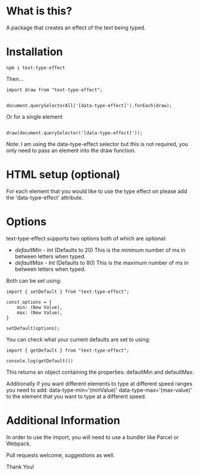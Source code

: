 # What is this?

A package that creates an effect of the text being typed.

# Installation

`npm i text-type-effect`

Then...

```
import draw from "text-type-effect";


document.querySelectorAll('[data-type-effect]').forEach(draw);

```

Or for a single element

```

draw(document.querySelector('[data-type-effect]'));

```

Note: I am using the data-type-effect selector but this is not required, you only need to pass an element into the draw function.

# HTML setup (optional)

For each element that you would like to use the type effect on please add the 'data-type-effect' attribute.

# Options

text-type-effect supports two options both of which are optional:

- _defaultMin_ - _Int_ (Defaults to 20) This is the minimum number of ms in between letters when typed.
- _defaultMax_ - _Int_ (Defaults to 80) This is the maximum number of ms in between letters when typed.

Both can be set using:

```
import { setDefault } from "text-type-effect";

const options = {
    min: (New Value),
    max: (New Value),
}

setDefault(options);

```

You can check what your current defaults are set to using:

```
import { getDefault } from "text-type-effect";

console.log(getDefault())

```

This returns an object containing the properties: defaultMin and defaultMax.

Additionally if you want different elements to type at different speed ranges you need to add: data-type-min='(minValue)' data-type-max='(max-value)' to the element that you want to type at a different speed.

# Additional Information

In order to use the import, you will need to use a bundler like Parcel or Webpack.

Pull requests welcome, suggestions as well.

Thank You!
